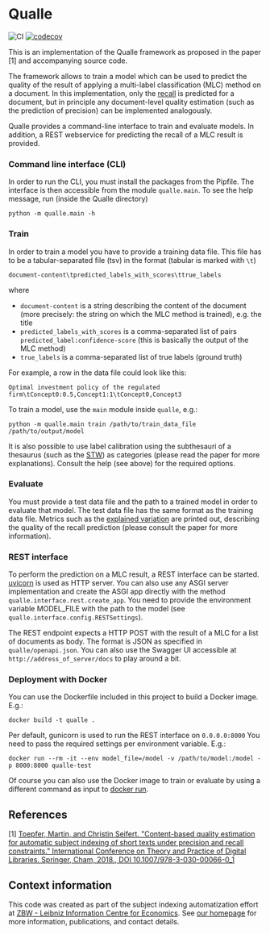 # Qualle
![CI](https://github.com/zbw/qualle/actions/workflows/main.yml/badge.svg)
[![codecov](https://codecov.io/gh/zbw/qualle/branch/master/graph/badge.svg?token=ZE7OWKA83Q)](https://codecov.io/gh/zbw/qualle)

This is an implementation of the Qualle framework as proposed in the paper
[1] and accompanying source code.

The framework allows to train a model which can be used to predict
the quality of the result of applying a multi-label classification (MLC) 
method on a document. In this implementation, only the
[recall](https://en.wikipedia.org/wiki/Precision_and_recall) 
is predicted for a document, but in principle
any document-level quality estimation (such as the prediction of precision) 
can be implemented analogously.

Qualle provides a command-line interface to train
and evaluate models. In addition, a REST webservice for predicting
the recall of a MLC result is provided.

### Command line interface (CLI)
In order to run the CLI, you must install the packages from the Pipfile.
The interface is then accessible from the module ``qualle.main``. To
see the help message, run (inside the Qualle directory)

``python -m qualle.main -h``


### Train
In order to train a model you have to provide a training data file.
This file has to be a tabular-separated file (tsv) in the format (tabular is marked with ``\t``)

```document-content\tpredicted_labels_with_scores\ttrue_labels```

where
- ``document-content`` is a string describing the content of the document
(more precisely: the string on which the MLC method is trained), e.g. the title
- ``predicted_labels_with_scores`` is a comma-separated list of pairs ``predicted_label:confidence-score``
(this is basically the output of the MLC method)
- ``true_labels`` is a comma-separated list of true labels (ground truth)

For example, a row in the data file could look like this:

``Optimal investment policy of the regulated firm\tConcept0:0.5,Concept1:1\tConcept0,Concept3``

To train a model, use the ``main`` module inside ``qualle``, e.g.:

``python -m qualle.main train /path/to/train_data_file /path/to/output/model``

It is also possible to use label calibration using the subthesauri of a thesaurus (such as the [STW](http://zbw.eu/stw/version/latest/about))
as categories (please read the paper for more explanations). Consult the help (see above) for the required options.

### Evaluate
You must provide a test data file and the path to a trained model in order to evaluate that model.
The test data file has the same format as the training data file. Metrics
such as the [explained variation](https://en.wikipedia.org/wiki/Explained_variation) are printed out, describing the quality
of the recall prediction (please consult the paper for more information).

### REST interface
To perform the prediction on a MLC result, a REST interface can be started. 
[uvicorn](https://www.uvicorn.org/) is used as HTTP server. You can also use any
ASGI server implementation and create the ASGI app directly with the method
``qualle.interface.rest.create_app``. You need to provide the environment variable
MODEL_FILE with the path to the model (see ``qualle.interface.config.RESTSettings``).

The REST endpoint expects a HTTP POST with the result of a MLC for a list of documents
as body. The format is JSON as specified in ``qualle/openapi.json``. You can also use
the Swagger UI accessible at ``http://address_of_server/docs`` to play around a bit.

### Deployment with Docker
You can use the Dockerfile included in this project to build a Docker image. E.g.:

 ``docker build -t qualle .``

Per default, gunicorn is used to run the REST interface on ``0.0.0.0:8000``
You need to pass the required settings per environment variable. E.g.:

``docker run --rm -it --env model_file=/model -v /path/to/model:/model -p 8000:8000 qualle-test``

Of course you can also use the Docker image to train or evaluate by using a 
different command as input to [docker run](https://docs.docker.com/engine/reference/run/#general-form).

## References
[1] [Toepfer, Martin, and Christin Seifert. "Content-based quality estimation for automatic subject indexing of short texts under precision and recall constraints." International Conference on Theory and Practice of Digital Libraries. Springer, Cham, 2018., DOI 10.1007/978-3-030-00066-0_1](https://arxiv.org/abs/1806.02743)

## Context information
This code was created as part of the subject indexing automatization effort at [ZBW - Leibniz Information Centre for Economics](https://www.zbw.eu/en/). See [our homepage](https://www.zbw.eu/en/about-us/key-activities/automated-subject-indexing) for more information, publications, and contact details.
